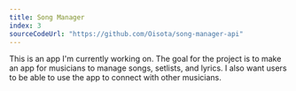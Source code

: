 ```yaml
---
title: Song Manager
index: 3
sourceCodeUrl: "https://github.com/Oisota/song-manager-api"
---
```


This is an app I'm currently working on.
The goal for the project is to make an app for musicians to manage songs, setlists, and lyrics.
I also want users to be able to use the app to connect with other musicians.

